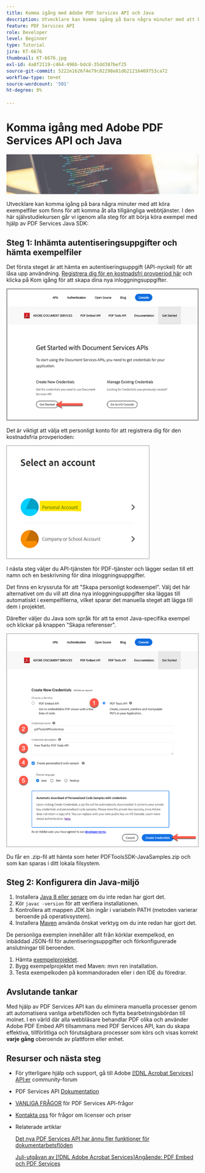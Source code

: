 ```yaml
---
title: Komma igång med Adobe PDF Services API och Java
description: Utvecklare kan komma igång på bara några minuter med att köra exempelfiler som finns för att komma åt alla tillgängliga webbtjänster
feature: PDF Services API
role: Developer
level: Beginner
type: Tutorial
jira: KT-6676
thumbnail: KT-6676.jpg
exl-id: 4a8f2119-c464-496b-bdc8-35dd387bef25
source-git-commit: 5222e1626f4e79c02298e81d621216469753ca72
workflow-type: tm+mt
source-wordcount: '501'
ht-degree: 0%

---
```


# Komma igång med Adobe PDF Services API och Java

![SKAPA PDF-HJÄLTEBILD](assets/GettingStartedJava_hero.jpg)

Utvecklare kan komma igång på bara några minuter med att köra exempelfiler som finns för att komma åt alla tillgängliga webbtjänster. I den här självstudiekursen går vi igenom alla steg för att börja köra exempel med hjälp av PDF Services Java SDK:

## Steg 1: Inhämta autentiseringsuppgifter och hämta exempelfiler

Det första steget är att hämta en autentiseringsuppgift (API-nyckel) för att låsa upp användning. [Registrera dig för en kostnadsfri provperiod här](https://www.adobe.io/apis/documentcloud/dcsdk/gettingstarted.html) och klicka på Kom igång för att skapa dina nya inloggningsuppgifter.

![Steg 1](assets/GettingStartedJava_step1.png)

Det är viktigt att välja ett personligt konto för att registrera dig för den kostnadsfria provperioden:

![Personligt](assets/GettingStartedJava_personal.png)

I nästa steg väljer du API-tjänsten för PDF-tjänster och lägger sedan till ett namn och en beskrivning för dina inloggningsuppgifter.

Det finns en kryssruta för att &quot;Skapa personligt kodexempel&quot;. Välj det här alternativet om du vill att dina nya inloggningsuppgifter ska läggas till automatiskt i exempelfilerna, vilket sparar det manuella steget att lägga till dem i projektet.

Därefter väljer du Java som språk för att ta emot Java-specifika exempel och klickar på knappen &quot;Skapa referenser&quot;.

![Autentiseringsuppgifter](assets/GettingStartedJava_credentials.png)

Du får en .zip-fil att hämta som heter PDFToolsSDK-JavaSamples.zip och som kan sparas i ditt lokala filsystem.

## Steg 2: Konfigurera din Java-miljö

1. Installera [Java 8 eller senare](https://www.oracle.com/java/technologies/javase-downloads.html) om du inte redan har gjort det.
1. Kör `javac -version` för att verifiera installationen.
1. Kontrollera att mappen JDK bin ingår i variabeln PATH (metoden varierar beroende på operativsystem).
1. Installera [Maven](https://maven.apache.org/install.html) använda önskat verktyg om du inte redan har gjort det.

De personliga exemplen innehåller allt från körklar exempelkod, en inbäddad JSON-fil för autentiseringsuppgifter och förkonfigurerade anslutningar till beroenden.

1. Hämta [exempelprojektet](https://github.com/adobe/pdftools-java-sdk-samples).
1. Bygg exempelprojektet med Maven: mvn ren installation.
1. Testa exempelkoden på kommandoraden eller i den IDE du föredrar.

## Avslutande tankar

Med hjälp av PDF Services API kan du eliminera manuella processer genom att automatisera vanliga arbetsflöden och flytta bearbetningsbördan till molnet. I en värld där alla webbläsare behandlar PDF olika och använder Adobe PDF Embed API tillsammans med PDF Services API, kan du skapa effektiva, tillförlitliga och förutsägbara processer som körs och visas korrekt **varje gång** oberoende av plattform eller enhet.

## Resurser och nästa steg

* För ytterligare hjälp och support, gå till Adobe [[!DNL Acrobat Services] API:er](https://community.adobe.com/t5/document-cloud-sdk/bd-p/Document-Cloud-SDK?page=1&amp;sort=latest_replies&amp;filter=all) community-forum

* PDF Services API [Dokumentation](https://www.adobe.com/go/pdftoolsapi_doc)

* [VANLIGA FRÅGOR](https://community.adobe.com/t5/document-cloud-sdk/faq-for-document-services-pdf-tools-api/m-p/10726197) för PDF Services API-frågor

* [Kontakta oss](https://www.adobe.com/go/pdftoolsapi_requestform) för frågor om licenser och priser

* Relaterade artiklar

  [Det nya PDF Services API har ännu fler funktioner för dokumentarbetsflöden](https://community.adobe.com/t5/document-services-apis/new-pdf-tools-api-brings-more-capabilities-for-document-services/m-p/11294170)

  [Juli-utgåvan av [!DNL Adobe Acrobat Services]Angående: PDF Embed och PDF Services](https://medium.com/adobetech/july-release-of-adobe-document-services-pdf-embed-and-pdf-tools-17211bf7776d)
